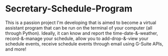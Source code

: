 # Secretary-Schedule-Program
This is a passion project I'm developing that is aimed to become a virtual assistant program that can be run on the terminal of your computer (all through Python). Ideally, it can know and report the time-date-&amp;-weather, record-&amp;-manage your schedule, allow you to add-drop-&amp;-view your schedule events, receive schedule events through email using G-Suite APIs, and more!
